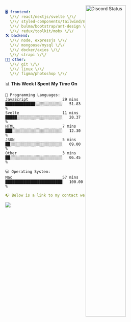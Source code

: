 
<a href="https://discord.com/users/279302975371870218" target="_blank">
    <img width="50%" align="right" alt="Discord Status" src="https://lanyard.cnrad.dev/api/279302975371870218?bg=161B22&borderRadius=5px%205px%200%200&hideTimestamp=true&idleMessage=Just%20chillin%27%20at%20the%20moment&animated=true">
</a>

```yaml
🖥️ frontend: 
  \/\/ react/nextjs/svelte \/\/
  \/\/ styled-components/tailwind/mui/
  \/\/ bulma/bootstrap/ant-design \/\/
  \/\/ redux/toolkit/mobx \/\/
🛠 backend: 
  \/\/ node, expressjs \/\/
  \/\/ mongoose/mysql \/\/
  \/\/ docker/axios \/\/
  \/\/ strapi \/\/
👨‍💻 other: 
  \/\/ git \/\/ 
  \/\/ linux \/\/
  \/\/ figma/photoshop \/\/
```
<!--START_SECTION:waka-->
📊 **This Week I Spent My Time On** 

```text
💬 Programming Languages: 
JavaScript               29 mins             █████████████░░░░░░░░░░░░   51.83 % 
Svelte                   11 mins             █████░░░░░░░░░░░░░░░░░░░░   20.37 % 
HTML                     7 mins              ███░░░░░░░░░░░░░░░░░░░░░░   12.30 % 
JSON                     5 mins              ██░░░░░░░░░░░░░░░░░░░░░░░   09.00 % 
Other                    3 mins              ██░░░░░░░░░░░░░░░░░░░░░░░   06.45 % 

💻 Operating System: 
Mac                      57 mins             █████████████████████████   100.00 % 
```


<!--END_SECTION:waka-->
```yaml
📭 Below is a link to my contact website 
```
<a href="https://vk.cc/cg0vfb" target="_black"> <img src="https://img.shields.io/badge/website-161B22?style=for-the-badge&logo=About.me&logoColor=white"></img> <a/>
